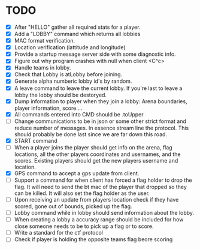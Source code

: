TODO
====

- [X] After "HELLO" gather all required stats for a player. 
- [x] Add a "LOBBY" command which returns all lobbies
- [x] MAC format verification.
- [x] Location verification (lattitude and longitude)
- [x] Provide a startup message server side with some diagnostic info.
- [x] Figure out why program crashes with null when client <C^c>
- [x] Handle teams in lobby.
- [x] Check that Lobby is atLobby before joining. 
- [x] Generate alpha numberic lobby id's by random. 
- [x] A leave command to leave the current lobby. If you're last to leave a lobby the lobby should be destoryed. 
- [X] Dump information to player when they join a lobby: Arena boundaries, player information, score....
- [X] All commands entered into CMD should be .toUpper
- [ ] Change communications to be in json or some other strict format
  and reduce number of messages. In essence stream line the protocol.
This should probably be done last since we are far down this road. 
- [x] START command 
- [ ] When a player joins the player should get info on the arena, flag
  locations, all the other players coordinates and usernames, and the
scores. Existing players should get the new players username and
location. 
- [x] GPS command to accept a gps update from client.
- [ ] Support a command for when client has forced a flag holder to drop
  the flag. It will need to send the bt mac of the player that dropped
so they can be killed. It will also set the flag holder as the user. 
- [ ] Upon receiving an update from players location check if they have
  scored, gone out of bounds, picked up the flag. 
- [ ] Lobby command while in lobby should send information about the
  lobby. 
- [ ] When creating a lobby a accuracy range should be included for how
  close someone needs to be to pick up a flag or to score. 
- [ ] Write a standard for the ctf protocol
- [ ] Check if player is holding the opposite teams flag beore scoring
